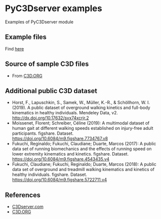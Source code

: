 # PyC3Dserver examples
Examples of PyC3Dserver module

## Example files
Find [here](https://github.com/mkjung99/pyc3dserver_examples/tree/master/Examples)

## Source of sample C3D files
- From [C3D.ORG](https://www.c3d.org/sampledata.html)

## Additional public C3D dataset
- Horst, F., Lapuschkin, S., Samek, W., Müller, K.-R., & Schöllhorn, W. I. (2019). A public dataset of overground walking kinetics and full-body kinematics in healthy individuals. Mendeley Data, v2. http://dx.doi.org/10.17632/svx74xcrjr.2
- Moissenet, Florent; Schreiber, Céline (2019): A multimodal dataset of human gait at different walking speeds established on injury-free adult participants. figshare. Dataset. https://doi.org/10.6084/m9.figshare.7734767.v8
- Fukuchi, Reginaldo; Fukuchi, Claudiane; Duarte, Marcos (2017): A public data set of running biomechanics and the effects of running speed on lower extremity kinematics and kinetics. figshare. Dataset. https://doi.org/10.6084/m9.figshare.4543435.v4
- Fukuchi, Claudiane; Fukuchi, Reginaldo; Duarte, Marcos (2018): A public data set of overground and treadmill walking kinematics and kinetics of healthy individuals. figshare. Dataset. https://doi.org/10.6084/m9.figshare.5722711.v4

## References
- [C3Dserver.com](https://www.c3dserver.com/)
- [C3D.ORG](https://www.c3d.org/)
